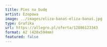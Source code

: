 ```yaml
---
title: Pies na budę
artist: Ezopowa
image: ../images/eliza-banaś-eliza-banaś.jpg
type: Grafika
url: https://allegro.pl/oferta/12886123343
format: A2 (420x594mm)
featured: false
---
```

